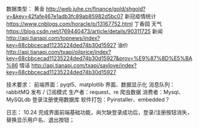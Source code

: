 数据类型：
黄金 http://web.juhe.cn/finance/gold/shgold?v=&key=42fafe467e1adb3fc89ab85982d5bc07
新冠疫情统计 https://www.cnblogs.com/horacle/p/13167752.html 丁香园
天气  https://blog.csdn.net/l769440473/article/details/90311725
新闻 http://api.tianapi.com/topnews/index?key=68cbbcecad11235224ded74b30d15927
油价 http://api.tianapi.com/txapi/oilprice/index?key=68cbbcecad11235224ded74b30d15927&prov=%E9%87%8D%E5%BA%86
情话 http://api.tianapi.com/txapi/saylove/index?key=68cbbcecad11235224ded74b30d15927

技术要求：
前端界面：pyqt5、matplotlib  界面、数据显示化
消息队列：rabbitMQ 发布 / 订阅模式
生产者：request、re 爬虫数据
消费者：Mysql、MySQLdb 登录注册使用数据库
软件打包：Pyinstaller、embedded？

日志：
10.24 完成界面前端基础功能，尚欠缺登录成功后，登录/注册按钮消失，替换显示用户名、退出按钮；
